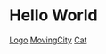 <html>
<body>
<h1>Hello World</h1>
<a href="intent://arvr.google.com/scene-viewer/1.0?file=https://github.com/mikedriessen/AR_Test/raw/master/3DModel/KaiserVR_Web.glb#Intent;scheme=https;package=com.google.android.googlequicksearchbox;action=android.intent.action.VIEW;S.browser_fallback_url=https://developers.google.com/ar;end;">Logo</a>
<a href="intent://arvr.google.com/scene-viewer/1.0?file=https://raw.githubusercontent.com/mikedriessen/AR_Test/master/VC/glTF/VC.gltf#Intent;scheme=https;package=com.google.android.googlequicksearchbox;action=android.intent.action.VIEW;S.browser_fallback_url=https://developers.google.com/ar;end;">MovingCity</a>
<a href="intent://arvr.google.com/scene-viewer/1.0?file=https://github.com/mikedriessen/AR_Test/raw/master/3DModel/Cat_LowpolyWith_Logo.glb#Intent;scheme=https;package=com.google.android.googlequicksearchbox;action=android.intent.action.VIEW;S.browser_fallback_url=https://developers.google.com/ar;end;">Cat</a>
</body>
</html>
